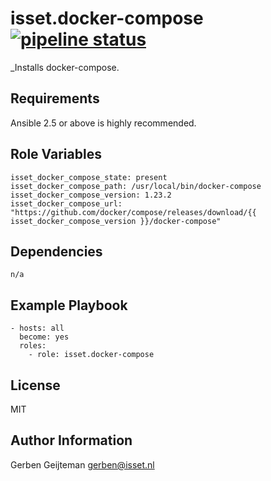 isset.docker-compose [![pipeline status](https://gitlab.isset.nl/operations/isset.docker-compose/badges/master/pipeline.svg)](https://gitlab.isset.nl/operations/isset.docker-compose/commits/master)
=========

_Installs docker-compose.

Requirements
------------

Ansible 2.5 or above is highly recommended.

Role Variables
--------------

    isset_docker_compose_state: present
    isset_docker_compose_path: /usr/local/bin/docker-compose
    isset_docker_compose_version: 1.23.2
    isset_docker_compose_url: "https://github.com/docker/compose/releases/download/{{ isset_docker_compose_version }}/docker-compose"

Dependencies
------------

    n/a

Example Playbook
----------------

    - hosts: all
      become: yes
      roles:
        - role: isset.docker-compose

License
-------

MIT

Author Information
------------------

Gerben Geijteman <gerben@isset.nl>
